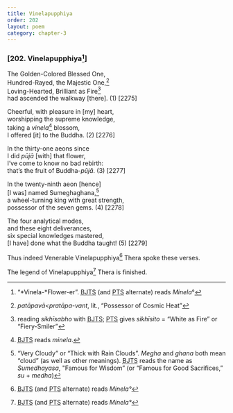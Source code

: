 ```yaml
---
title: Vinelapupphiya
order: 202
layout: poem
category: chapter-3
---
```


### \[202. Vinelapupphiya[^1]\]

The Golden-Colored Blessed One,  
Hundred-Rayed, the Majestic One,[^2]  
Loving-Hearted, Brilliant as Fire[^3]  
had ascended the walkway \[there\]. (1) \[2275\]

Cheerful, with pleasure in \[my\] heart,  
worshipping the supreme knowledge,  
taking a *vinela*[^4] blossom,  
I offered \[it\] to the Buddha. (2) \[2276\]

In the thirty-one aeons since  
I did *pūjā* \[with\] that flower,  
I’ve come to know no bad rebirth:  
that’s the fruit of Buddha-*pūjā*. (3) \[2277\]

In the twenty-ninth aeon \[hence\]  
\[I was\] named Sumeghaghana,[^5]  
a wheel-turning king with great strength,  
possessor of the seven gems. (4) \[2278\]

The four analytical modes,  
and these eight deliverances,  
six special knowledges mastered,  
\[I have\] done what the Buddha taught! (5) \[2279\]

Thus indeed Venerable Vinelapupphiya[^6] Thera spoke these verses.

The legend of Vinelapupphiya[^7] Thera is finished.

[^1]: “*Vinela-*Flower-er”. <abbr title="Buddha Jayanthi Tripitaka Series">BJTS</abbr> (and <abbr title="Pali Text Society">PTS</abbr> alternate) reads *Minela*°

[^2]: *patāpavā*&lt;*pratāpa-vant*, lit., “Possessor of Cosmic Heat”

[^3]: reading *sikhīsabho* with <abbr title="Buddha Jayanthi Tripitaka Series">BJTS</abbr>; <abbr title="Pali Text Society">PTS</abbr> gives *sikhīsito* = “White as Fire” or “Fiery-Smiler”

[^4]: <abbr title="Buddha Jayanthi Tripitaka Series">BJTS</abbr> reads *minela*.

[^5]: “Very Cloudy” or “Thick with Rain Clouds”. *Megha* and *ghana* both mean “cloud” (as well as other meanings). <abbr title="Buddha Jayanthi Tripitaka Series">BJTS</abbr> reads the name as *Sumedhayasa*, "Famous for Wisdom” (or “Famous for Good Sacrifices,” *su* + *medha*)

[^6]: <abbr title="Buddha Jayanthi Tripitaka Series">BJTS</abbr> (and <abbr title="Pali Text Society">PTS</abbr> alternate) reads *Minela°*

[^7]: <abbr title="Buddha Jayanthi Tripitaka Series">BJTS</abbr> (and <abbr title="Pali Text Society">PTS</abbr> alternate) reads *Minela°*
